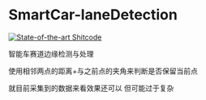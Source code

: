 # SmartCar-laneDetection
[![State-of-the-art Shitcode](https://img.shields.io/static/v1?label=State-of-the-art&message=Shitcode&color=7B5804)](https://github.com/trekhleb/state-of-the-art-shitcode)

智能车赛道边缘检测与处理


使用相邻两点的距离+与之前点的夹角来判断是否保留当前点

就目前采集到的数据来看效果还可以 但可能过于复杂